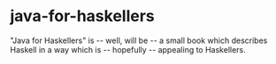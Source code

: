 # java-for-haskellers
"Java for Haskellers" is -- well, will be -- a small book which describes Haskell in a way which is -- hopefully -- appealing to Haskellers.
